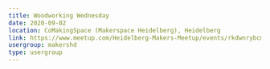 ```yaml
---
title: Woodworking Wednesday
date: 2020-09-02
location: CoMakingSpace (Makerspace Heidelberg), Heidelberg
link: https://www.meetup.com/Heidelberg-Makers-Meetup/events/rkdwnrybcmbdb/
usergroup: makershd
type: usergroup
---
```

